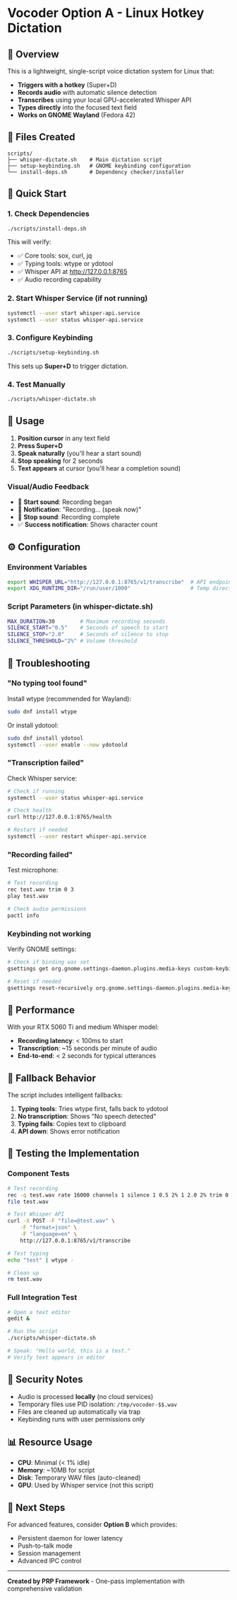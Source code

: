 # Vocoder Option A - Linux Hotkey Dictation

## 🎯 Overview

This is a lightweight, single-script voice dictation system for Linux that:
- **Triggers with a hotkey** (Super+D)
- **Records audio** with automatic silence detection
- **Transcribes** using your local GPU-accelerated Whisper API
- **Types directly** into the focused text field
- **Works on GNOME Wayland** (Fedora 42)

## 📁 Files Created

```
scripts/
├── whisper-dictate.sh    # Main dictation script
├── setup-keybinding.sh   # GNOME keybinding configuration
└── install-deps.sh       # Dependency checker/installer
```

## 🚀 Quick Start

### 1. Check Dependencies
```bash
./scripts/install-deps.sh
```

This will verify:
- ✅ Core tools: sox, curl, jq
- ✅ Typing tools: wtype or ydotool
- ✅ Whisper API at http://127.0.0.1:8765
- ✅ Audio recording capability

### 2. Start Whisper Service (if not running)
```bash
systemctl --user start whisper-api.service
systemctl --user status whisper-api.service
```

### 3. Configure Keybinding
```bash
./scripts/setup-keybinding.sh
```

This sets up **Super+D** to trigger dictation.

### 4. Test Manually
```bash
./scripts/whisper-dictate.sh
```

## 🎤 Usage

1. **Position cursor** in any text field
2. **Press Super+D**
3. **Speak naturally** (you'll hear a start sound)
4. **Stop speaking** for 2 seconds
5. **Text appears** at cursor (you'll hear a completion sound)

### Visual/Audio Feedback
- 🔔 **Start sound**: Recording began
- 📝 **Notification**: "Recording... (speak now)"
- 🔕 **Stop sound**: Recording complete
- ✅ **Success notification**: Shows character count

## ⚙️ Configuration

### Environment Variables
```bash
export WHISPER_URL="http://127.0.0.1:8765/v1/transcribe"  # API endpoint
export XDG_RUNTIME_DIR="/run/user/1000"                   # Temp directory
```

### Script Parameters (in whisper-dictate.sh)
```bash
MAX_DURATION=30        # Maximum recording seconds
SILENCE_START="0.5"    # Seconds of speech to start
SILENCE_STOP="2.0"     # Seconds of silence to stop
SILENCE_THRESHOLD="2%" # Volume threshold
```

## 🔧 Troubleshooting

### "No typing tool found"
Install wtype (recommended for Wayland):
```bash
sudo dnf install wtype
```

Or install ydotool:
```bash
sudo dnf install ydotool
systemctl --user enable --now ydotoold
```

### "Transcription failed"
Check Whisper service:
```bash
# Check if running
systemctl --user status whisper-api.service

# Check health
curl http://127.0.0.1:8765/health

# Restart if needed
systemctl --user restart whisper-api.service
```

### "Recording failed"
Test microphone:
```bash
# Test recording
rec test.wav trim 0 3
play test.wav

# Check audio permissions
pactl info
```

### Keybinding not working
Verify GNOME settings:
```bash
# Check if binding was set
gsettings get org.gnome.settings-daemon.plugins.media-keys custom-keybindings

# Reset if needed
gsettings reset-recursively org.gnome.settings-daemon.plugins.media-keys.custom-keybinding:/org/gnome/settings-daemon/plugins/media-keys/custom-keybindings/vocoder/
```

## 🎯 Performance

With your RTX 5060 Ti and medium Whisper model:
- **Recording latency**: < 100ms to start
- **Transcription**: ~15 seconds per minute of audio
- **End-to-end**: < 2 seconds for typical utterances

## 🔄 Fallback Behavior

The script includes intelligent fallbacks:

1. **Typing tools**: Tries wtype first, falls back to ydotool
2. **No transcription**: Shows "No speech detected"
3. **Typing fails**: Copies text to clipboard
4. **API down**: Shows error notification

## 📝 Testing the Implementation

### Component Tests
```bash
# Test recording
rec -q test.wav rate 16000 channels 1 silence 1 0.5 2% 1 2.0 2% trim 0 5
file test.wav

# Test Whisper API
curl -X POST -F "file=@test.wav" \
    -F "format=json" \
    -F "language=en" \
    http://127.0.0.1:8765/v1/transcribe

# Test typing
echo "test" | wtype -

# Clean up
rm test.wav
```

### Full Integration Test
```bash
# Open a text editor
gedit &

# Run the script
./scripts/whisper-dictate.sh

# Speak: "Hello world, this is a test."
# Verify text appears in editor
```

## 🔐 Security Notes

- Audio is processed **locally** (no cloud services)
- Temporary files use PID isolation: `/tmp/vocoder-$$.wav`
- Files are cleaned up automatically via trap
- Keybinding runs with user permissions only

## 📊 Resource Usage

- **CPU**: Minimal (< 1% idle)
- **Memory**: ~10MB for script
- **Disk**: Temporary WAV files (auto-cleaned)
- **GPU**: Used by Whisper service (not this script)

## 🚀 Next Steps

For advanced features, consider **Option B** which provides:
- Persistent daemon for lower latency
- Push-to-talk mode
- Session management
- Advanced IPC control

---

**Created by PRP Framework** - One-pass implementation with comprehensive validation